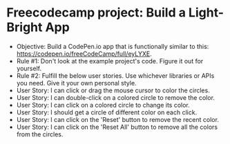 # Freecodecamp project: Build a Light-Bright App

- Objective: Build a CodePen.io app that is functionally similar to this: https://codepen.io/freeCodeCamp/full/eyLYXE.
- Rule #1: Don't look at the example project's code. Figure it out for yourself.
- Rule #2: Fulfill the below user stories. Use whichever libraries or APIs you need. Give it your own personal style.
- User Story: I can click or drag the mouse cursor to color the circles.
- User Story: I can double-click on a colored circle to remove the color.
- User Story: I can click on a colored circle to change its color.
- User Story: I should get a circle of different color on each click.
- User Story: I can click on the 'Reset' button to remove the recent color.
- User Story: I can click on the 'Reset All' button to remove all the colors from the circles.